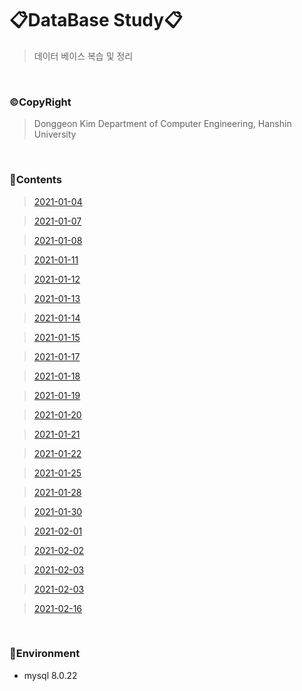 # 📋DataBase Study📋

> 데이터 베이스 복습 및 정리

<br>

### ©CopyRight

> Donggeon Kim
> Department of Computer Engineering, Hanshin University

<br>

### 📒Contents
> [2021-01-04](https://github.com/DongGeon0908/DataBase/blob/master/sql/2021%2001%2004.sql)

> [2021-01-07](https://github.com/DongGeon0908/DataBase/blob/master/sql/2021%2001%2007.sql)

> [2021-01-08](https://github.com/DongGeon0908/DataBase/blob/master/sql/2021%2001%2008.sql)

> [2021-01-11](https://github.com/DongGeon0908/DataBase/blob/master/sql/2021%2001%2011.sql)

> [2021-01-12](https://github.com/DongGeon0908/DataBase/blob/master/sql/2021%2001%2012.sql)

> [2021-01-13](https://github.com/DongGeon0908/DataBase/blob/master/sql/2021%2001%2013.sql)

> [2021-01-14](https://github.com/DongGeon0908/DataBase/blob/master/sql/2021%2001%2014.sql)

> [2021-01-15](https://github.com/DongGeon0908/DataBase/blob/master/sql/2021%2001%2015.sql)

> [2021-01-17](https://github.com/DongGeon0908/DataBase/blob/master/md/2021%2001%2017.md)

> [2021-01-18](https://github.com/DongGeon0908/DataBase/blob/master/md/2021%2001%2018.md)

> [2021-01-19](https://github.com/DongGeon0908/DataBase/blob/master/md/2021%2001%2019.md)

> [2021-01-20](https://github.com/DongGeon0908/DataBase/blob/master/md/2021%2001%2020.md)

> [2021-01-21](https://github.com/DongGeon0908/DataBase/blob/master/md/2021%2001%2021.md)

> [2021-01-22](https://github.com/DongGeon0908/DataBase/blob/master/md/2021%2001%2022.md)

> [2021-01-25](https://github.com/DongGeon0908/DataBase/blob/master/md/2021%2001%2025.md)

> [2021-01-28](https://github.com/DongGeon0908/DataBase/blob/master/md/2021%2001%2028.md)

> [2021-01-30](https://github.com/DongGeon0908/DataBase/blob/master/sql/2021%2001%2030.sql)

> [2021-02-01](https://github.com/DongGeon0908/DataBase/blob/master/sql/2021%2002%2001.sql)

> [2021-02-02](https://github.com/DongGeon0908/DataBase/blob/master/sql/2021%2002%2002.sql)

> [2021-02-03](https://github.com/DongGeon0908/DataBase/blob/master/sql/2021%2002%2003.sql)

> [2021-02-03](https://github.com/DongGeon0908/DataBase/blob/master/sql/2021%2002%2011.sql)

> [2021-02-16](https://github.com/DongGeon0908/DataBase/blob/master/sql/2021%2002%2016.sql)

<br>

### 🔧Environment
  - mysql 8.0.22

<br>
